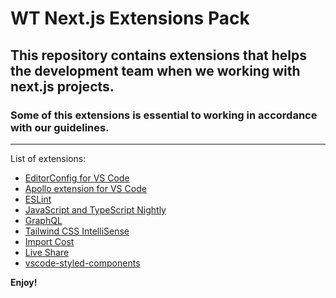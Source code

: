 # WT Next.js Extensions Pack

## This repository contains extensions that helps the development team when we working with next.js projects.

### Some of this extensions is essential to working in accordance with our guidelines.

---

List of extensions:

* [EditorConfig for VS Code](https://marketplace.visualstudio.com/items?itemName=EditorConfig.EditorConfig)
* [Apollo extension for VS Code](https://www.apollographql.com/docs/devtools/editor-plugins/)
* [ESLint](https://marketplace.visualstudio.com/items?itemName=dbaeumer.vscode-eslint)
* [JavaScript and TypeScript Nightly](https://marketplace.visualstudio.com/items?itemName=ms-vscode.vscode-typescript-next)
* [GraphQL](https://marketplace.visualstudio.com/items?itemName=GraphQL.vscode-graphql)
* [Tailwind CSS IntelliSense](https://marketplace.visualstudio.com/items?itemName=bradlc.vscode-tailwindcss)
* [Import Cost](https://marketplace.visualstudio.com/items?itemName=wix.vscode-import-cost)
* [Live Share](https://marketplace.visualstudio.com/items?itemName=MS-vsliveshare.vsliveshare)
* [vscode-styled-components](https://marketplace.visualstudio.com/items?itemName=styled-components.vscode-styled-components)

**Enjoy!**
